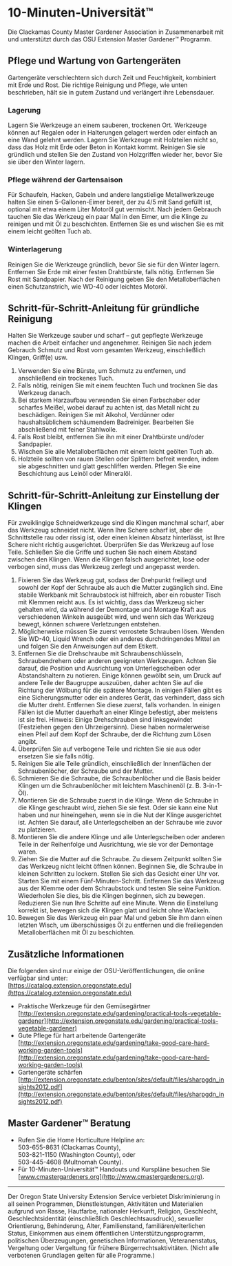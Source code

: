 # 10-Minuten-Universität™

Die Clackamas County Master Gardener Association in Zusammenarbeit mit und unterstützt durch das OSU Extension Master Gardener™ Programm.

## Pflege und Wartung von Gartengeräten

Gartengeräte verschlechtern sich durch Zeit und Feuchtigkeit, kombiniert mit Erde und Rost. Die richtige Reinigung und Pflege, wie unten beschrieben, hält sie in gutem Zustand und verlängert ihre Lebensdauer.

### Lagerung

Lagern Sie Werkzeuge an einem sauberen, trockenen Ort. Werkzeuge können auf Regalen oder in Halterungen gelagert werden oder einfach an eine Wand gelehnt werden. Lagern Sie Werkzeuge mit Holzteilen nicht so, dass das Holz mit Erde oder Beton in Kontakt kommt. Reinigen Sie sie gründlich und stellen Sie den Zustand von Holzgriffen wieder her, bevor Sie sie über den Winter lagern.

### Pflege während der Gartensaison

Für Schaufeln, Hacken, Gabeln und andere langstielige Metallwerkzeuge halten Sie einen 5-Gallonen-Eimer bereit, der zu 4/5 mit Sand gefüllt ist, optional mit etwa einem Liter Motoröl gut vermischt. Nach jedem Gebrauch tauchen Sie das Werkzeug ein paar Mal in den Eimer, um die Klinge zu reinigen und mit Öl zu beschichten. Entfernen Sie es und wischen Sie es mit einem leicht geölten Tuch ab.

### Winterlagerung

Reinigen Sie die Werkzeuge gründlich, bevor Sie sie für den Winter lagern. Entfernen Sie Erde mit einer festen Drahtbürste, falls nötig. Entfernen Sie Rost mit Sandpapier. Nach der Reinigung geben Sie den Metalloberflächen einen Schutzanstrich, wie WD-40 oder leichtes Motoröl.

## Schritt-für-Schritt-Anleitung für gründliche Reinigung

Halten Sie Werkzeuge sauber und scharf – gut gepflegte Werkzeuge machen die Arbeit einfacher und angenehmer. Reinigen Sie nach jedem Gebrauch Schmutz und Rost vom gesamten Werkzeug, einschließlich Klingen, Griff(e) usw.

1. Verwenden Sie eine Bürste, um Schmutz zu entfernen, und anschließend ein trockenes Tuch.
2. Falls nötig, reinigen Sie mit einem feuchten Tuch und trocknen Sie das Werkzeug danach.
3. Bei starkem Harzaufbau verwenden Sie einen Farbschaber oder scharfes Meißel, wobei darauf zu achten ist, das Metall nicht zu beschädigen. Reinigen Sie mit Alkohol, Verdünner oder haushaltsüblichem schäumendem Badreiniger. Bearbeiten Sie abschließend mit feiner Stahlwolle.
4. Falls Rost bleibt, entfernen Sie ihn mit einer Drahtbürste und/oder Sandpapier.
5. Wischen Sie alle Metalloberflächen mit einem leicht geölten Tuch ab.
6. Holzteile sollten von rauen Stellen oder Splittern befreit werden, indem sie abgeschnitten und glatt geschliffen werden. Pflegen Sie eine Beschichtung aus Leinöl oder Mineralöl.

## Schritt-für-Schritt-Anleitung zur Einstellung der Klingen

Für zweiklingige Schneidwerkzeuge sind die Klingen manchmal scharf, aber das Werkzeug schneidet nicht. Wenn Ihre Schere scharf ist, aber die Schnittstelle rau oder rissig ist, oder einen kleinen Absatz hinterlässt, ist Ihre Schere nicht richtig ausgerichtet. Überprüfen Sie das Werkzeug auf lose Teile. Schließen Sie die Griffe und suchen Sie nach einem Abstand zwischen den Klingen. Wenn die Klingen falsch ausgerichtet, lose oder verbogen sind, muss das Werkzeug zerlegt und angepasst werden.

1. Fixieren Sie das Werkzeug gut, sodass der Drehpunkt freiliegt und sowohl der Kopf der Schraube als auch die Mutter zugänglich sind. Eine stabile Werkbank mit Schraubstock ist hilfreich, aber ein robuster Tisch mit Klemmen reicht aus. Es ist wichtig, dass das Werkzeug sicher gehalten wird, da während der Demontage und Montage Kraft aus verschiedenen Winkeln ausgeübt wird, und wenn sich das Werkzeug bewegt, können schwere Verletzungen entstehen.
2. Möglicherweise müssen Sie zuerst verrostete Schrauben lösen. Wenden Sie WD-40, Liquid Wrench oder ein anderes durchdringendes Mittel an und folgen Sie den Anweisungen auf dem Etikett.
3. Entfernen Sie die Drehschraube mit Schraubenschlüsseln, Schraubendrehern oder anderen geeigneten Werkzeugen. Achten Sie darauf, die Position und Ausrichtung von Unterlegscheiben oder Abstandshaltern zu notieren. Einige können gewölbt sein, um Druck auf andere Teile der Baugruppe auszuüben, daher achten Sie auf die Richtung der Wölbung für die spätere Montage. In einigen Fällen gibt es eine Sicherungsmutter oder ein anderes Gerät, das verhindert, dass sich die Mutter dreht. Entfernen Sie diese zuerst, falls vorhanden. In einigen Fällen ist die Mutter dauerhaft an einer Klinge befestigt, aber meistens ist sie frei. Hinweis: Einige Drehschrauben sind linksgewindet (Festziehen gegen den Uhrzeigersinn). Diese haben normalerweise einen Pfeil auf dem Kopf der Schraube, der die Richtung zum Lösen angibt.
4. Überprüfen Sie auf verbogene Teile und richten Sie sie aus oder ersetzen Sie sie falls nötig.
5. Reinigen Sie alle Teile gründlich, einschließlich der Innenflächen der Schraubenlöcher, der Schraube und der Mutter.
6. Schmieren Sie die Schraube, die Schraubenlöcher und die Basis beider Klingen um die Schraubenlöcher mit leichtem Maschinenöl (z. B. 3-in-1-Öl).
7. Montieren Sie die Schraube zuerst in die Klinge. Wenn die Schraube in die Klinge geschraubt wird, ziehen Sie sie fest. Oder sie kann eine Nut haben und nur hineingehen, wenn sie in die Nut der Klinge ausgerichtet ist. Achten Sie darauf, alle Unterlegscheiben an der Schraube wie zuvor zu platzieren.
8. Montieren Sie die andere Klinge und alle Unterlegscheiben oder anderen Teile in der Reihenfolge und Ausrichtung, wie sie vor der Demontage waren.
9. Ziehen Sie die Mutter auf die Schraube. Zu diesem Zeitpunkt sollten Sie das Werkzeug nicht leicht öffnen können. Beginnen Sie, die Schraube in kleinen Schritten zu lockern. Stellen Sie sich das Gesicht einer Uhr vor. Starten Sie mit einem Fünf-Minuten-Schritt. Entfernen Sie das Werkzeug aus der Klemme oder dem Schraubstock und testen Sie seine Funktion. Wiederholen Sie dies, bis die Klingen beginnen, sich zu bewegen. Reduzieren Sie nun Ihre Schritte auf eine Minute. Wenn die Einstellung korrekt ist, bewegen sich die Klingen glatt und leicht ohne Wackeln.
10. Bewegen Sie das Werkzeug ein paar Mal und geben Sie ihm dann einen letzten Wisch, um überschüssiges Öl zu entfernen und die freiliegenden Metalloberflächen mit Öl zu beschichten.

## Zusätzliche Informationen

Die folgenden sind nur einige der OSU-Veröffentlichungen, die online verfügbar sind unter:  
[https://catalog.extension.oregonstate.edu](https://catalog.extension.oregonstate.edu)

- Praktische Werkzeuge für den Gemüsegärtner  
  [http://extension.oregonstate.edu/gardening/practical-tools-vegetable-gardener](http://extension.oregonstate.edu/gardening/practical-tools-vegetable-gardener)  
- Gute Pflege für hart arbeitende Gartengeräte  
  [http://extension.oregonstate.edu/gardening/take-good-care-hard-working-garden-tools](http://extension.oregonstate.edu/gardening/take-good-care-hard-working-garden-tools)  
- Gartengeräte schärfen  
  [http://extension.oregonstate.edu/benton/sites/default/files/sharpgdn_insights2012.pdf](http://extension.oregonstate.edu/benton/sites/default/files/sharpgdn_insights2012.pdf)

## Master Gardener™ Beratung

- Rufen Sie die Home Horticulture Helpline an:  
  503-655-8631 (Clackamas County),  
  503-821-1150 (Washington County), oder  
  503-445-4608 (Multnomah County).  
- Für 10-Minuten-Universität™ Handouts und Kurspläne besuchen Sie [www.cmastergardeners.org](http://www.cmastergardeners.org).

---

Der Oregon State University Extension Service verbietet Diskriminierung in all seinen Programmen, Dienstleistungen, Aktivitäten und Materialien aufgrund von Rasse, Hautfarbe, nationaler Herkunft, Religion, Geschlecht, Geschlechtsidentität (einschließlich Geschlechtsausdruck), sexueller Orientierung, Behinderung, Alter, Familienstand, familiären/elterlichen Status, Einkommen aus einem öffentlichen Unterstützungsprogramm, politischen Überzeugungen, genetischen Informationen, Veteranenstatus, Vergeltung oder Vergeltung für frühere Bürgerrechtsaktivitäten. (Nicht alle verbotenen Grundlagen gelten für alle Programme.)